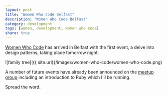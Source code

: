```yaml
---
layout: post
title: "Women Who Code Belfast"
description: "Women Who Code Belfast"
category: development
tags: [women, development, women who code]
share: true
---
```


[Women Who Code](http://womenwhocode.co.uk/) has arrived in Belfast with the first event, a delve into design patterns, taking place tomorrow night. 

![family tree]({{ site.url}}/images/women-who-code/women-who-code.png)

A number of future events have already been announced on the [meetup group](http://www.meetup.com/Women-Who-Code-Belfast) including an introduction to Ruby which I'll be running.

Spread the word.